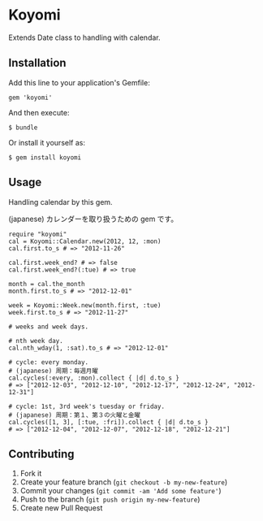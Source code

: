 # Koyomi

Extends Date class to handling with calendar.

## Installation

Add this line to your application's Gemfile:

    gem 'koyomi'

And then execute:

    $ bundle

Or install it yourself as:

    $ gem install koyomi

## Usage

Handling calendar by this gem.

(japanese) カレンダーを取り扱うための gem です。

	require "koyomi"
	cal = Koyomi::Calendar.new(2012, 12, :mon)
	cal.first.to_s # => "2012-11-26"
	
	cal.first.week_end? # => false
	cal.first.week_end?(:tue) # => true
	
	month = cal.the_month
	month.first.to_s # => "2012-12-01"
	
	week = Koyomi::Week.new(month.first, :tue)
	week.first.to_s # => "2012-11-27"
	
	# weeks and week days.
	
	# nth week day.
	cal.nth_wday(1, :sat).to_s # => "2012-12-01"
	
	# cycle: every monday.
	# (japanese) 周期：毎週月曜
	cal.cycles(:every, :mon).collect { |d| d.to_s }
	# => ["2012-12-03", "2012-12-10", "2012-12-17", "2012-12-24", "2012-12-31"]
	
	# cycle: 1st, 3rd week's tuesday or friday.
	# (japanese) 周期：第１、第３の火曜と金曜
	cal.cycles([1, 3], [:tue, :fri]).collect { |d| d.to_s }
	# => ["2012-12-04", "2012-12-07", "2012-12-18", "2012-12-21"]
	

## Contributing

1. Fork it
2. Create your feature branch (`git checkout -b my-new-feature`)
3. Commit your changes (`git commit -am 'Add some feature'`)
4. Push to the branch (`git push origin my-new-feature`)
5. Create new Pull Request
